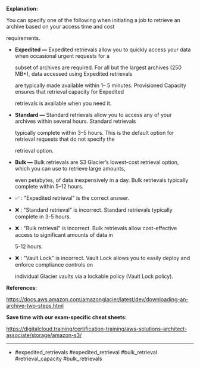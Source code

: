 **Explanation:**

You can specify one of the following when initiating a job to retrieve an archive based on your access time and cost

requirements.

- **Expedited —** Expedited retrievals allow you to quickly access your data when occasional urgent requests for a

  subset of archives are required. For all but the largest archives (250 MB+), data accessed using Expedited retrievals

  are typically made available within 1– 5 minutes. Provisioned Capacity ensures that retrieval capacity for Expedited

  retrievals is available when you need it.

- **Standard —** Standard retrievals allow you to access any of your archives within several hours. Standard retrievals

  typically complete within 3–5 hours. This is the default option for retrieval requests that do not specify the

  retrieval option.

- **Bulk —** Bulk retrievals are S3 Glacier’s lowest-cost retrieval option, which you can use to retrieve large amounts,

  even petabytes, of data inexpensively in a day. Bulk retrievals typically complete within 5–12 hours.

- ✅ :  "Expedited retrieval" is the correct answer.

- ❌ :  "Standard retrieval" is incorrect. Standard retrievals typically complete in 3-5 hours.

- ❌ :  "Bulk retrieval" is incorrect. Bulk retrievals allow cost-effective access to significant amounts of data in

  5-12 hours.

- ❌ :  "Vault Lock" is incorrect. Vault Lock allows you to easily deploy and enforce compliance controls on

  individual Glacier vaults via a lockable policy (Vault Lock policy).

**References:**

<https://docs.aws.amazon.com/amazonglacier/latest/dev/downloading-an-archive-two-steps.html>

**Save time with our exam-specific cheat sheets:**

<https://digitalcloud.training/certification-training/aws-solutions-architect-associate/storage/amazon-s3/>

----

- #expedited_retrievals #expedited_retrieval #bulk_retrieval #retrieval_capacity #bulk_retrievals
